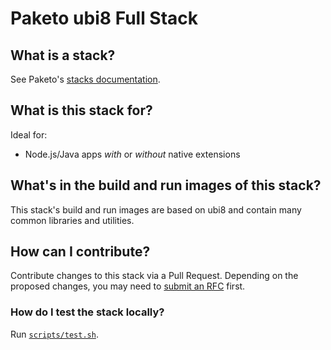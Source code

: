 # Paketo ubi8 Full Stack

## What is a stack?
See Paketo's [stacks documentation](https://paketo.io/docs/concepts/stacks/).

## What is this stack for?
Ideal for:
- Node.js/Java apps *with* or *without* native extensions

## What's in the build and run images of this stack?
This stack's build and run images are based on ubi8 and contain many common libraries and utilities.

## How can I contribute?
Contribute changes to this stack via a Pull Request. Depending on the proposed changes,
you may need to [submit an RFC](https://github.com/paketo-buildpacks/rfcs) first.

### How do I test the stack locally?
Run [`scripts/test.sh`](scripts/test.sh).
